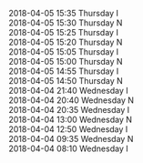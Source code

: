 2018-04-05 15:35 Thursday  I  
2018-04-05 15:30 Thursday  N  
2018-04-05 15:25 Thursday  I  
2018-04-05 15:20 Thursday  N  
2018-04-05 15:05 Thursday  I  
2018-04-05 15:00 Thursday  N  
2018-04-05 14:55 Thursday  I  
2018-04-05 14:50 Thursday  N  
2018-04-04 21:40 Wednesday  I  
2018-04-04 20:40 Wednesday  N  
2018-04-04 20:35 Wednesday  I  
2018-04-04 13:00 Wednesday  N  
2018-04-04 12:50 Wednesday  I  
2018-04-04 09:35 Wednesday  N  
2018-04-04 08:10 Wednesday  I  
